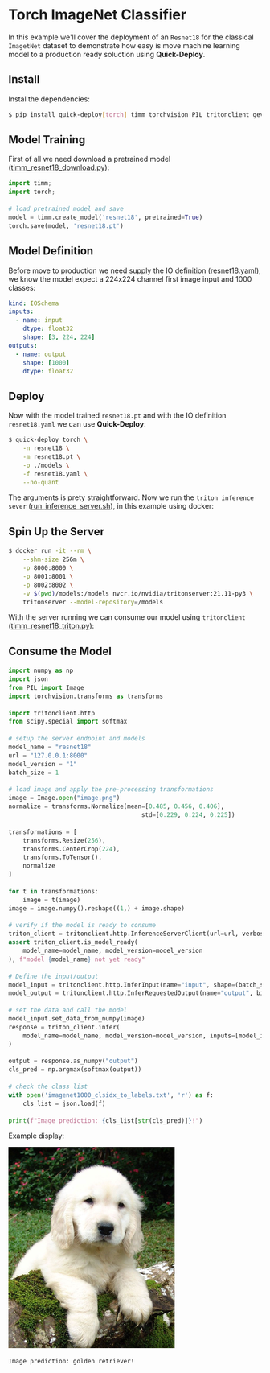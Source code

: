 # Torch ImageNet Classifier

In this example we'll cover the deployment of an `Resnet18` for the classical `ImagetNet` dataset to demonstrate how easy is move machine learning model to a production ready soluction using **Quick-Deploy**.

## Install

Instal the dependencies:
```bash
$ pip install quick-deploy[torch] timm torchvision PIL tritonclient geventhttpclient 
```

## Model Training

First of all we need download a pretrained model ([timm_resnet18_download.py](timm_resnet18_download.py)):

```python
import timm;
import torch;

# load pretrained model and save
model = timm.create_model('resnet18', pretrained=True)
torch.save(model, 'resnet18.pt')

```

## Model Definition

Before move to production we need supply the IO definition ([resnet18.yaml](resnet18.yaml)), we know the model expect a 224x224 channel first image input and 1000 classes:

```yaml
kind: IOSchema
inputs:
  - name: input
    dtype: float32
    shape: [3, 224, 224]
outputs:
  - name: output
    shape: [1000]
    dtype: float32
```

## Deploy

Now with the model trained `resnet18.pt` and with the IO definition `resnet18.yaml` we can use **Quick-Deploy**:

```bash
$ quick-deploy torch \
    -n resnet18 \
    -m resnet18.pt \
    -o ./models \
    -f resnet18.yaml \
    --no-quant
```

The arguments is prety straightforward. Now we run the `triton inference sever` ([run_inference_server.sh](run_inference_server.sh)), in this example using docker:

## Spin Up the Server 

```bash
$ docker run -it --rm \
    --shm-size 256m \
    -p 8000:8000 \
    -p 8001:8001 \
    -p 8002:8002 \
    -v $(pwd)/models:/models nvcr.io/nvidia/tritonserver:21.11-py3 \
    tritonserver --model-repository=/models
```

With the server running we can consume our model using `tritonclient` ([timm_resnet18_triton.py](timm_resnet18_triton.py)):

## Consume the Model

```python
import numpy as np
import json
from PIL import Image
import torchvision.transforms as transforms

import tritonclient.http
from scipy.special import softmax

# setup the server endpoint and models
model_name = "resnet18"
url = "127.0.0.1:8000"
model_version = "1"
batch_size = 1

# load image and apply the pre-processing transformations
image = Image.open("image.png")
normalize = transforms.Normalize(mean=[0.485, 0.456, 0.406],
                                     std=[0.229, 0.224, 0.225])

transformations = [
    transforms.Resize(256),
    transforms.CenterCrop(224),
    transforms.ToTensor(),
    normalize
]

for t in transformations:
    image = t(image)
image = image.numpy().reshape((1,) + image.shape)

# verify if the model is ready to consume
triton_client = tritonclient.http.InferenceServerClient(url=url, verbose=False)
assert triton_client.is_model_ready(
    model_name=model_name, model_version=model_version
), f"model {model_name} not yet ready"

# Define the input/output
model_input = tritonclient.http.InferInput(name="input", shape=(batch_size, 3, 224, 224), datatype="FP32")
model_output = tritonclient.http.InferRequestedOutput(name="output", binary_data=False)

# set the data and call the model
model_input.set_data_from_numpy(image)
response = triton_client.infer(
    model_name=model_name, model_version=model_version, inputs=[model_input], outputs=[model_output]
)

output = response.as_numpy("output")
cls_pred = np.argmax(softmax(output))

# check the class list
with open('imagenet1000_clsidx_to_labels.txt', 'r') as f:
    cls_list = json.load(f)

print(f"Image prediction: {cls_list[str(cls_pred)]}!")

```

Example display:  

![Image](image.png)

```
Image prediction: golden retriever!
```
